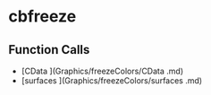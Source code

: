 # cbfreeze

## Function Calls
- [CData ](Graphics/freezeColors/CData .md)
- [surfaces ](Graphics/freezeColors/surfaces .md)
